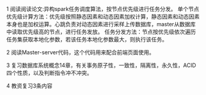 1 阅读阅读论文:异构spark任务调度算法，按节点优先级进行任务分发。
  单个节点优先级计算方法：优先级按照静态因素和动态因素加权计算，静态因素和动态因素本身也是加权运算。心跳负责对动态因素进行采样上传数据库，master从数据库中读取优先级高的节点，进行任务发放。
  任务分发方法：节点按优先级依次遍历任务集获取本地化参数，若该任务本地化参数最大，则执行该任务。
  
 2 阅读Master-server代码，这个代码用来配合前端页面使用。
 
 3 复习数据库系统概念14章，有关事务原子性，一致性，隔离性，永久性，ACID四个性质，以及判断指令冲不冲突。
 
 4 教资复习3条内容
